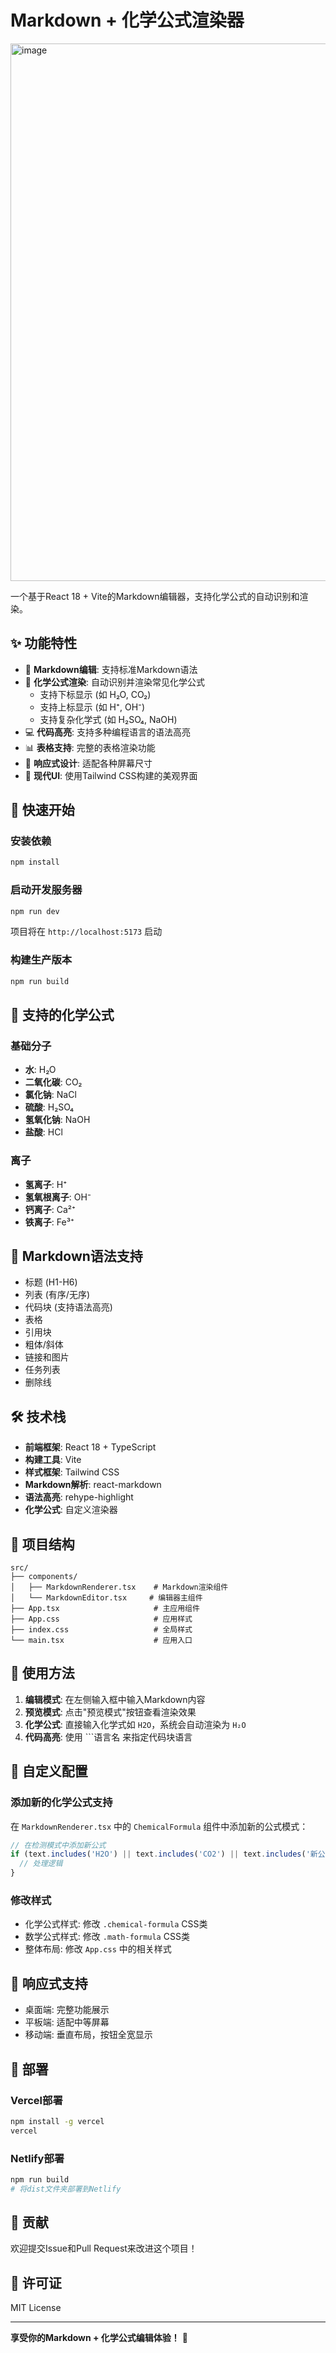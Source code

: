 # Markdown + 化学公式渲染器
<img width="1468" height="860" alt="image" src="https://github.com/user-attachments/assets/38bce6a4-b2ec-4328-a2e1-ab43afcd3e5e" />

一个基于React 18 + Vite的Markdown编辑器，支持化学公式的自动识别和渲染。

## ✨ 功能特性

- 📝 **Markdown编辑**: 支持标准Markdown语法
- 🧪 **化学公式渲染**: 自动识别并渲染常见化学公式
  - 支持下标显示 (如 H₂O, CO₂)
  - 支持上标显示 (如 H⁺, OH⁻)
  - 支持复杂化学式 (如 H₂SO₄, NaOH)
- 💻 **代码高亮**: 支持多种编程语言的语法高亮
- 📊 **表格支持**: 完整的表格渲染功能
- 📱 **响应式设计**: 适配各种屏幕尺寸
- 🎨 **现代UI**: 使用Tailwind CSS构建的美观界面

## 🚀 快速开始

### 安装依赖
```bash
npm install
```

### 启动开发服务器
```bash
npm run dev
```

项目将在 `http://localhost:5173` 启动

### 构建生产版本
```bash
npm run build
```

## 🧪 支持的化学公式

### 基础分子
- **水**: H₂O
- **二氧化碳**: CO₂
- **氯化钠**: NaCl
- **硫酸**: H₂SO₄
- **氢氧化钠**: NaOH
- **盐酸**: HCl

### 离子
- **氢离子**: H⁺
- **氢氧根离子**: OH⁻
- **钙离子**: Ca²⁺
- **铁离子**: Fe³⁺

## 📝 Markdown语法支持

- 标题 (H1-H6)
- 列表 (有序/无序)
- 代码块 (支持语法高亮)
- 表格
- 引用块
- 粗体/斜体
- 链接和图片
- 任务列表
- 删除线

## 🛠️ 技术栈

- **前端框架**: React 18 + TypeScript
- **构建工具**: Vite
- **样式框架**: Tailwind CSS
- **Markdown解析**: react-markdown
- **语法高亮**: rehype-highlight
- **化学公式**: 自定义渲染器

## 📁 项目结构

```
src/
├── components/
│   ├── MarkdownRenderer.tsx    # Markdown渲染组件
│   └── MarkdownEditor.tsx     # 编辑器主组件
├── App.tsx                     # 主应用组件
├── App.css                     # 应用样式
├── index.css                   # 全局样式
└── main.tsx                    # 应用入口
```

## 🎯 使用方法

1. **编辑模式**: 在左侧输入框中输入Markdown内容
2. **预览模式**: 点击"预览模式"按钮查看渲染效果
3. **化学公式**: 直接输入化学式如 `H2O`，系统会自动渲染为 `H₂O`
4. **代码高亮**: 使用 \`\`\`语言名 来指定代码块语言

## 🔧 自定义配置

### 添加新的化学公式支持

在 `MarkdownRenderer.tsx` 中的 `ChemicalFormula` 组件中添加新的公式模式：

```typescript
// 在检测模式中添加新公式
if (text.includes('H2O') || text.includes('CO2') || text.includes('新公式')) {
  // 处理逻辑
}
```

### 修改样式

- 化学公式样式: 修改 `.chemical-formula` CSS类
- 数学公式样式: 修改 `.math-formula` CSS类
- 整体布局: 修改 `App.css` 中的相关样式

## 📱 响应式支持

- 桌面端: 完整功能展示
- 平板端: 适配中等屏幕
- 移动端: 垂直布局，按钮全宽显示

## 🚀 部署

### Vercel部署
```bash
npm install -g vercel
vercel
```

### Netlify部署
```bash
npm run build
# 将dist文件夹部署到Netlify
```

## 🤝 贡献

欢迎提交Issue和Pull Request来改进这个项目！

## 📄 许可证

MIT License

---

**享受你的Markdown + 化学公式编辑体验！** 🎉
